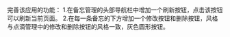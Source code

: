 完善该应用的功能：
1.在备忘管理的头部导航栏中增加一个刷新按钮，点击该按钮可以刷新当前页面。
2.在每一条备忘的下方增加一个修改按钮和删除按钮，风格与点滴管理中的修改和删除按钮的风格一致，灰色圆形按钮。
